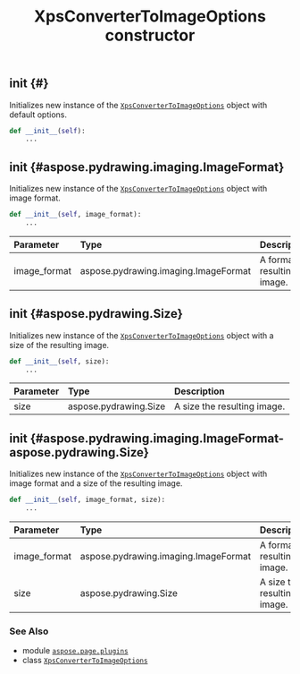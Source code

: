 ﻿---
title: XpsConverterToImageOptions constructor
second_title: Aspose.Page for Python via .NET API References
description: 
type: docs
weight: 10
url: /python-net/aspose.page.plugins/xpsconvertertoimageoptions/__init__/
is_root: false
---

## __init__ {#}

Initializes new instance of the [`XpsConverterToImageOptions`](/page/python-net/aspose.page.plugins/xpsconvertertoimageoptions) object with default options.



```python
def __init__(self):
    ...
```




## __init__ {#aspose.pydrawing.imaging.ImageFormat}

Initializes new instance of the [`XpsConverterToImageOptions`](/page/python-net/aspose.page.plugins/xpsconvertertoimageoptions) object with image format.



```python
def __init__(self, image_format):
    ...
```


| Parameter | Type | Description |
| :- | :- | :- |
| image_format | aspose.pydrawing.imaging.ImageFormat | A format of resulting image. |


## __init__ {#aspose.pydrawing.Size}

Initializes new instance of the [`XpsConverterToImageOptions`](/page/python-net/aspose.page.plugins/xpsconvertertoimageoptions) object with a size of the resulting image.



```python
def __init__(self, size):
    ...
```


| Parameter | Type | Description |
| :- | :- | :- |
| size | aspose.pydrawing.Size | A size the resulting image. |


## __init__ {#aspose.pydrawing.imaging.ImageFormat-aspose.pydrawing.Size}

Initializes new instance of the [`XpsConverterToImageOptions`](/page/python-net/aspose.page.plugins/xpsconvertertoimageoptions) object with image format and a size of the resulting image.



```python
def __init__(self, image_format, size):
    ...
```


| Parameter | Type | Description |
| :- | :- | :- |
| image_format | aspose.pydrawing.imaging.ImageFormat | A format of resulting image. |
| size | aspose.pydrawing.Size | A size the resulting image. |



### See Also
* module [`aspose.page.plugins`](../../)
* class [`XpsConverterToImageOptions`](/page/python-net/aspose.page.plugins/xpsconvertertoimageoptions)
